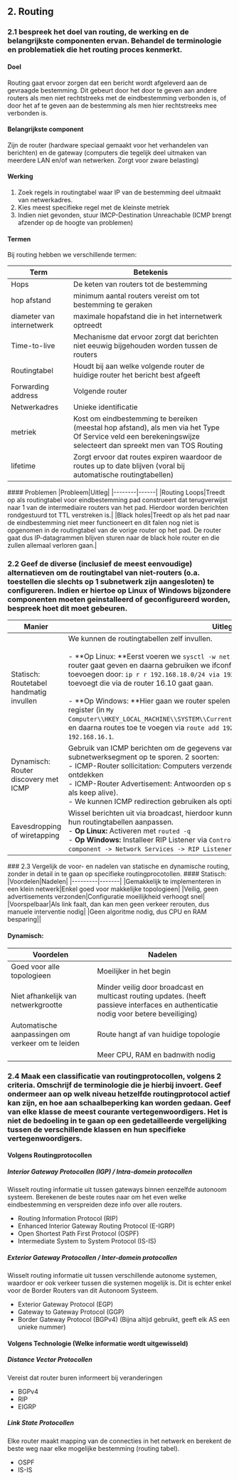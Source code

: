 ## 2. Routing
### 2.1 bespreek het doel van routing, de werking en de belangrijkste componenten ervan. Behandel de terminologie en problematiek die het routing proces kenmerkt.
#### Doel
Routing gaat ervoor zorgen dat een bericht wordt afgeleverd aan de gevraagde bestemming. Dit gebeurt door het door te geven aan andere routers als men niet rechtstreeks met de eindbestemming verbonden is, of door het af te geven aan de bestemming als men hier rechtstreeks mee verbonden is.

#### Belangrijkste component
Zijn de router (hardware speciaal gemaakt voor het verhandelen van berichten) en de gateway (computers die tegelijk deel uitmaken van meerdere LAN en/of wan netwerken. Zorgt voor zware belasting)

#### Werking
1. Zoek regels in routingtabel waar IP van de bestemming deel uitmaakt van netwerkadres.
2. Kies meest specifieke regel met de kleinste metriek
3. Indien niet gevonden, stuur IMCP-Destination Unreachable (ICMP brengt afzender op de hoogte van problemen)

#### Termen
Bij routing hebben we verschillende termen:

|Term|Betekenis|
|----|---------|
|Hops|De keten van routers tot de bestemming|
|hop afstand|minimum aantal routers vereist om tot bestemming te geraken|
|diameter van internetwerk|maximale hopafstand die in het internetwerk optreedt|
|Time-to-live|Mechanisme dat ervoor zorgt dat berichten niet eeuwig bijgehouden worden tussen de routers|
|Routingtabel|Houdt bij aan welke volgende router de huidige router het bericht best afgeeft|
|Forwarding address|Volgende router|
|Netwerkadres|Unieke identificatie|
|metriek|Kost om eindbestemming te bereiken (meestal hop afstand), als men via het Type Of Service veld een berekeningswijze selecteert dan spreekt men van TOS Routing|
|lifetime|Zorgt ervoor dat routes expiren waardoor de routes up to date blijven (voral bij automatische routingtabellen)|

<p style="page-break-after:always;"></p>
#### Problemen
|Probleem|Uitleg|
|--------|------|
|Routing Loops|Treedt op als routingtabel voor eindbestemming pad construeert dat terugverwijst naar 1 van de intermediaire routers van het pad. Hierdoor worden berichten rondgestuurd tot TTL verstreken is.|
|Black holes|Treedt op als het pad naar de eindbestemming niet meer functioneert en dit falen nog niet is opgenomen in de routingtabel van de vorige router op het pad. De router gaat dus IP-datagrammen blijven sturen naar de black hole router en die zullen allemaal verloren gaan.|

### 2.2 Geef de diverse (inclusief de meest eenvoudige) alternatieven om de routingtabel van niet-routers (o.a. toestellen die slechts op 1 subnetwerk zijn aangesloten) te configureren. Indien er hiertoe op Linux of Windows bijzondere componenten moeten geinstalleerd of geconfigureerd worden, bespreek hoet dit moet gebeuren.
|Manier|Uitleg|
|------|------|
|Statisch: Routetabel handmatig invullen|We kunnen de routingtabellen zelf invullen.<br /><br />- **Op Linux: **Eerst voeren we `sysctl -w net.upv4.ip_forward=1` uit wat ons de rol van router gaat geven en daarna gebruiken we ifconfig, zo kunnen we bijvoorbeeld routes toevoegen door: `ip r r 192.168.18.0/24 via 192.168.16.10` te gebruiken wat een route toevoegt die via de router 16.10 gaat gaan.<br /><br />- **Op Windows: **Hier gaan we router spelen door *IPEnableRouter* op 1 te zetten in het register (in `My Computer\\HKEY_LOCAL_MACHINE\\SYSTEM\\CurrentControlSet\\Services\\Tcipip\Parameters`) en daarna routes toe te voegen via `route add 192.168.17.0 mask 255.255.255.0 192.168.16.1`.|
|Dynamisch: Router discovery met ICMP|Gebruik van ICMP berichten om de gegevens van een standaardgateway op een subnetwerksegment op te sporen. 2 soorten: <br />- ICMP-Router sollicitation: Computers verzenden bericht naar 224.0.0.2 om de routers te ontdekken<br />- ICMP-Router Advertisement: Antwoorden op sollicitation (en periodiek om de 7 minuten als keep alive).<br />- We kunnen ICMP redirection gebruiken als optimalisatie.|
|Eavesdropping of wiretapping|Wissel berichten uit via broadcast, hierdoor kunnen werkposten passief meeluisteren en hun routingtabellen aanpassen.<br />- **Op Linux:** Activeren met `routed -q`<br />- **Op Windows:** Installeer RIP Listener via `Control Panel -> Add or remove windows component -> Network Services -> RIP Listener`. (Er wordt enkel naar RIPv1 geluisterd).|

<p style="page-break-after:always;"></p>
### 2.3 Vergelijk de voor- en nadelen van statische en dynamische routing, zonder in detail in te gaan op specifieke routingprocotollen.
#### Statisch: 
|Voordelen|Nadelen|
|---------|-------|
|Gemakkelijk te implementeren in een klein netwerk|Enkel goed voor makkelijke topologieen|
|Veilig, geen advertisements verzonden|Configuratie moeilijkheid verhoogt snel|
|Voorspelbaar|Als link faalt, dan kan men geen verkeer rerouten, dus manuele interventie nodig|
|Geen algoritme nodig, dus CPU en RAM besparing||

#### Dynamisch:
|Voordelen|Nadelen|
|---------|-------|
|Goed voor alle topologieen|Moeilijker in het begin|
|Niet afhankelijk van netwerkgrootte|Minder veilig door broadcast en multicast routing updates. (heeft passieve interfaces en authenticatie nodig voor betere beveiliging)|
|Automatische aanpassingen om verkeer om te leiden|Route hangt af van huidige topologie|
||Meer CPU, RAM en badnwith nodig|
### 2.4 Maak een classificatie van routingprotocollen, volgens 2 criteria. Omschrijf de terminologie die je hierbij invoert. Geef ondermeer aan op welk niveau hetzelfde routingprotocol actief kan zijn, en hoe aan schaalbeperking kan worden gedaan. Geef van elke klasse de meest courante vertegenwoordigers. Het is niet de bedoeling in te gaan op een gedetailleerde vergelijking tussen de verschillende klassen en hun specifieke vertegenwoordigers.
#### Volgens Routingprotocollen
##### Interior Gateway Protocollen (IGP) / Intra-domein protocollen
Wisselt routing informatie uit tussen gateways binnen eenzelfde autonoom systeem. Berekenen de beste routes naar om het even welke eindbestemming en verspreiden deze info over alle routers.

* Routing Information Protocol (RIP)
* Enhanced Interior Gateway Routing Protocol (E-IGRP)
* Open Shortest Path First Protocol (OSPF)
* Intermediate System to System Protocol (IS-IS)

##### Exterior Gateway Protocollen / Inter-domein protocollen
Wisselt routing informatie uit tussen verschillende autonome systemen, waardoor er ook verkeer tussen die systemen mogelijk is. Dit is echter enkel voor de Border Routers van dit Autonoom Systeem.

* Exterior Gateway Protocol (EGP)
* Gateway to Gateway Protocol (GGP)
* Border Gateway Protocol (BGPv4) (Bijna altijd gebruikt, geeft elk AS een unieke nummer)

#### Volgens Technologie (Welke informatie wordt uitgewisseld)
##### Distance Vector Protocollen
Vereist dat router buren informeert bij veranderingen

* BGPv4
* RIP
* EIGRP

##### Link State Protocollen
Elke router maakt mapping van de connecties in het netwerk en berekent de beste weg naar elke mogelijke bestemming (routing tabel).

* OSPF
* IS-IS